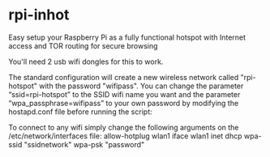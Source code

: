 # rpi-inhot
Easy setup your Raspberry Pi as a fully functional hotspot with Internet access and TOR routing for secure browsing

You'll need 2 usb wifi dongles for this to work.

The standard configuration will create a new wireless network called "rpi-hotspot" with the password "wifipass". You can change the parameter “ssid=rpi-hotspot” to the SSID wifi name you want and the parameter “wpa_passphrase=wifipass” to your own password by modifying the hostapd.conf file before running the script:
  
To connect to any wifi simply change the following arguments on the /etc/network/interfaces file:
    allow-hotplug wlan1
    iface wlan1 inet dhcp
      wpa-ssid "ssidnetwork"
      wpa-psk "password"



